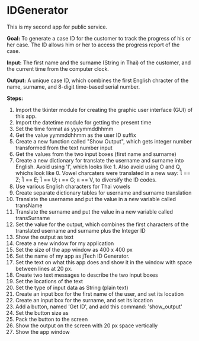 # IDGenerator

This is my second app for public service.

__Goal:__ To generate a case ID for the customer to track the progress of his or her case. The ID allows him or her to access the progress report of the case. 

__Input:__ The first name and the surname (String in Thai) of the customer, and the current time from the computer clock.

__Output:__ A unique case ID, which combines the first English chracter of the name, surname, and 8-digit time-based serial number. 

__Steps:__

1. Import the tkinter module for creating the graphic user interface (GUI) of this app. 
2. Import the datetime module for getting the present time
3. Set the time format as yyyymmddhhmm
4. Get the value yymmddhhmm as the user ID suffix
5. Create a new function called "Show Output", which gets integer number transformed from the text number input
6. Get the values from the two input boxes (first name and surname)
7. Create a new dictionary for translate the username and surname into English. Avoid using 'I', which looks like 1. Also avoid using O and Q, whichs look like 0. Vowel charcaters were translated in a new way: โ == Z; ใ == E; ไ == U; เ == G; แ == V, to diversify the ID codes.
8. Use various English characters for Thai vowels
9. Create separate dictionary tables for username and surname translation
10. Translate the username and put the value in a new variable called transName
11. Translate the surname and put the value in a new variable called transSurname
12. Set the value for the output, which combines the first characters of the translated username and surname plus the Integer ID
13. Show the output as text
14. Create a new window for my application
15. Set the size of the app window as 400 x 400 px
16. Set the name of my app as jTech ID Generator.
17. Set the text on what this app does and show it in the window with space between lines at 20 px.
18. Create two text messages to describe the two input boxes
19. Set the locations of the text
20. Set the type of input data as String (plain text)
21. Create an input box for the first name of the user, and set its location
22. Create an input box for the surname, and set its location
23. Add a button, named 'Get ID', and add this command: 'show_output'
24. Set the button size as
25. Pack the button to the screen
26. Show the output on the screen with 20 px space vertically
27. Show the app window
